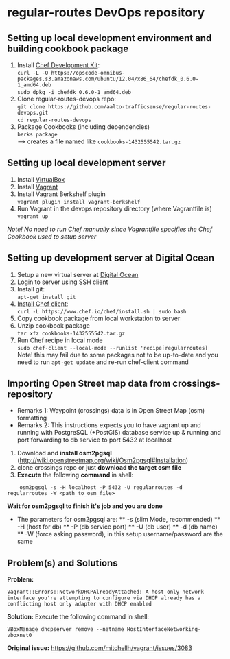 regular-routes DevOps repository
================================

Setting up local development environment and building cookbook package
------------------------------------------

1. Install [Chef Development Kit](https://downloads.getchef.com/chef-dk/):  
    `curl -L -O https://opscode-omnibus-packages.s3.amazonaws.com/ubuntu/12.04/x86_64/chefdk_0.6.0-1_amd64.deb`  
    `sudo dpkg -i chefdk_0.6.0-1_amd64.deb`  
1. Clone regular-routes-devops repo:  
    `git clone https://github.com/aalto-trafficsense/regular-routes-devops.git`  
    `cd regular-routes-devops`  
1. Package Cookbooks (including dependencies)  
    `berks package`  
    --> creates a file named like `cookbooks-1432555542.tar.gz`  

Setting up local development server
------------------------------------------

1. Install [VirtualBox](https://www.virtualbox.org/wiki/Downloads)
1. Install [Vagrant](https://www.vagrantup.com/downloads.html)
1. Install Vagrant Berkshelf plugin  
    `vagrant plugin install vagrant-berkshelf`  
1. Run Vagrant in the devops repository directory (where Vagrantfile is)  
    `vagrant up`  

*Note! No need to run Chef manually since Vagrantfile specifies the Chef Cookbook used to setup server*

Setting up development server at Digital Ocean
----------------------------------------

1. Setup a new virtual server at [Digital Ocean](https://www.digitalocean.com)
1. Login to server using SSH client
1. Install git:  
    `apt-get install git`  
1. [Install Chef client](https://www.chef.io/download-chef-client/):  
    `curl -L https://www.chef.io/chef/install.sh | sudo bash`  
1. Copy cookbook package from local workstation to server 
1. Unzip cookbook package  
    `tar xfz cookbooks-1432555542.tar.gz`  
1. Run Chef recipe in local mode  
    `sudo chef-client --local-mode --runlist 'recipe[regularroutes]`  
    Note! this may fail due to some packages not to be up-to-date and you need to run `apt-get update` and re-run chef-client command  

Importing Open Street map data from crossings-repository
--------------------------------------------------------


* Remarks 1: Waypoint (crossings) data is in Open Street Map (osm) formatting
* Remarks 2: This instructions expects you to have vagrant up and running with PostgreSQL (+PostGIS) database service up & running and port forwarding to db service to port 5432 at localhost 

1. Download and **install osm2pgsql** (http://wiki.openstreetmap.org/wiki/Osm2pgsql#Installation)
2. clone crossings repo or just **download the target osm file**
3. **Execute** the following **command** in shell:
```
    osm2pgsql -s -H localhost -P 5432 -U regularroutes -d regularroutes -W <path_to_osm_file>
```
**Wait for osm2pgsql to finish it's job and you are done** 

* The parameters for osm2pgsql are:
** -s (slim Mode, recommended)
** -H (host for db)
** -P (db service port)
** -U (db user)
** -d (db name)
** -W (force asking password), in this setup username/password are the same


Problem(s) and Solutions
---------------------------
**Problem:** 
```
Vagrant::Errors::NetworkDHCPAlreadyAttached: A host only network interface you're attempting to configure via DHCP already has a conflicting host only adapter with DHCP enabled
```

**Solution:** 
Execute the following command in shell:
```
VBoxManage dhcpserver remove --netname HostInterfaceNetworking-vboxnet0
```

**Original issue:** https://github.com/mitchellh/vagrant/issues/3083
